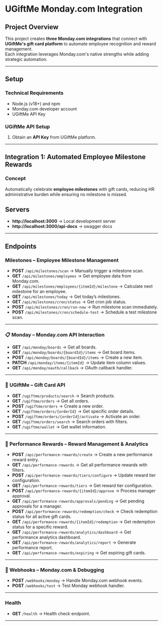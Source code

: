 # UGiftMe Monday.com Integration 

##  Project Overview
This project creates **three Monday.com integrations** that connect with **UGiftMe's gift card platform** to automate employee recognition and reward management.  
Each integration leverages Monday.com's native strengths while adding strategic automation.

---

## Setup

### Technical Requirements
- Node.js (v18+) and npm  
- Monday.com developer account  
- UGiftMe API Key  

### UGiftMe API Setup
1. Obtain an **API Key** from UGiftMe platform.  

---

##  Integration 1: Automated Employee Milestone Rewards

### Concept
Automatically celebrate **employee milestones** with gift cards, reducing HR administrative burden while ensuring no milestone is missed.

##  Servers
- **http://localhost:3000** → Local development server 
- **http://localhost:3000/api-docs** → swagger docs 
---

##  Endpoints

### Milestones – Employee Milestone Management
- **POST** `/api/milestones/scan` → Manually trigger a milestone scan.  
- **GET** `/api/milestones/employees` → Get employee data from Monday.com.  
- **GET** `/api/milestones/employees/{itemId}/milestone` → Calculate next milestone for an employee.  
- **GET** `/api/milestones/today` → Get today’s milestones.  
- **GET** `/api/milestones/cron/status` → Get cron job status.  
- **POST** `/api/milestones/cron/run-now` → Run milestone scan immediately.  
- **POST** `/api/milestones/cron/schedule-test` → Schedule a test milestone scan.  

---

### 📋 Monday – Monday.com API Interaction
- **GET** `/api/monday/boards` → Get all boards.  
- **GET** `/api/monday/boards/{boardId}/items` → Get board items.  
- **POST** `/api/monday/boards/{boardId}/items` → Create a new item.  
- **PATCH** `/api/monday/items/{itemId}` → Update item column values.  
- **GET** `/api/monday/oauth/callback` → OAuth callback handler.  

---

### 🎁 UGiftMe – Gift Card API
- **GET** `/ugiftme/products/search` → Search products.  
- **GET** `/ugiftme/orders` → Get all orders.  
- **POST** `/ugiftme/orders` → Create a new order.  
- **GET** `/ugiftme/orders/{orderId}` → Get specific order details.  
- **POST** `/ugiftme/orders/{orderId}/activate` → Activate an order.  
- **GET** `/ugiftme/orders/search` → Search orders with filters.  
- **GET** `/ugiftme/wallet` → Get wallet information.  

---

### 🎯 Performance Rewards – Reward Management & Analytics
- **POST** `/api/performance-rewards/create` → Create a new performance reward entry.  
- **GET** `/api/performance-rewards` → Get all performance rewards with filters.  
- **POST** `/api/performance-rewards/tiers/configure` → Update reward tier configuration.  
- **GET** `/api/performance-rewards/tiers` → Get reward tier configuration.  
- **POST** `/api/performance-rewards/{itemId}/approve` → Process manager approval.  
- **GET** `/api/performance-rewards/approvals/pending` → Get pending approvals for a manager.  
- **POST** `/api/performance-rewards/redemption/check` → Check redemption status for all active gift cards.  
- **GET** `/api/performance-rewards/{itemId}/redemption` → Get redemption status for a specific reward.  
- **GET** `/api/performance-rewards/analytics/dashboard` → Get performance analytics dashboard.  
- **GET** `/api/performance-rewards/analytics/report` → Generate performance report.  
- **GET** `/api/performance-rewards/expiring` → Get expiring gift cards.  

---


### 🔔 Webhooks – Monday.com & Debugging
- **POST** `/webhooks/monday` → Handle Monday.com webhook events.  
- **POST** `/webhooks/test` → Test Monday webhook handler.  

---

###  Health
- **GET** `/health` → Health check endpoint.  

---

